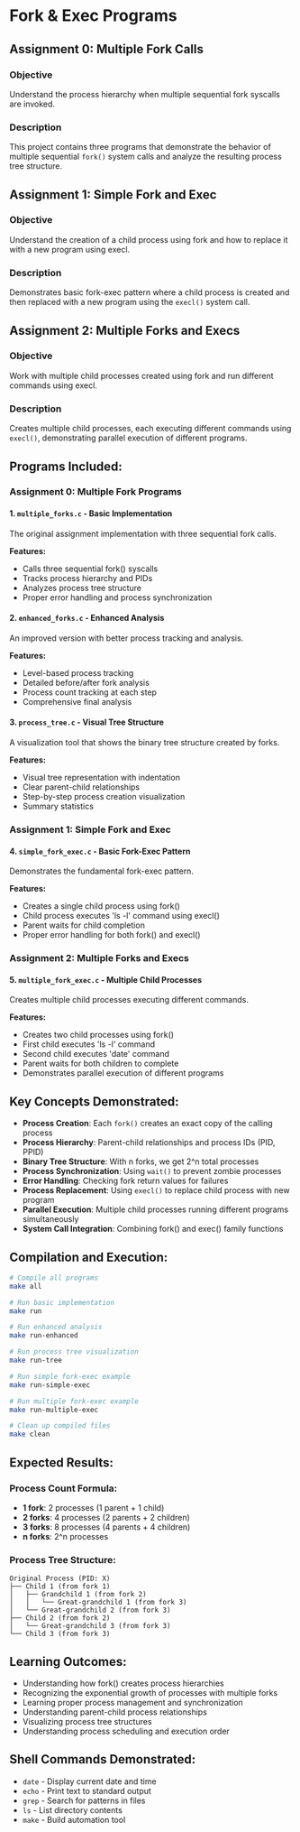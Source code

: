 # Fork & Exec Programs

## Assignment 0: Multiple Fork Calls

### Objective
Understand the process hierarchy when multiple sequential fork syscalls are invoked.

### Description
This project contains three programs that demonstrate the behavior of multiple sequential `fork()` system calls and analyze the resulting process tree structure.

## Assignment 1: Simple Fork and Exec

### Objective
Understand the creation of a child process using fork and how to replace it with a new program using execl.

### Description
Demonstrates basic fork-exec pattern where a child process is created and then replaced with a new program using the `execl()` system call.

## Assignment 2: Multiple Forks and Execs

### Objective
Work with multiple child processes created using fork and run different commands using execl.

### Description
Creates multiple child processes, each executing different commands using `execl()`, demonstrating parallel execution of different programs.

## Programs Included:

### Assignment 0: Multiple Fork Programs

#### 1. `multiple_forks.c` - Basic Implementation
The original assignment implementation with three sequential fork calls.

**Features:**
- Calls three sequential fork() syscalls
- Tracks process hierarchy and PIDs
- Analyzes process tree structure
- Proper error handling and process synchronization

#### 2. `enhanced_forks.c` - Enhanced Analysis
An improved version with better process tracking and analysis.

**Features:**
- Level-based process tracking
- Detailed before/after fork analysis
- Process count tracking at each step
- Comprehensive final analysis

#### 3. `process_tree.c` - Visual Tree Structure
A visualization tool that shows the binary tree structure created by forks.

**Features:**
- Visual tree representation with indentation
- Clear parent-child relationships
- Step-by-step process creation visualization
- Summary statistics

### Assignment 1: Simple Fork and Exec

#### 4. `simple_fork_exec.c` - Basic Fork-Exec Pattern
Demonstrates the fundamental fork-exec pattern.

**Features:**
- Creates a single child process using fork()
- Child process executes 'ls -l' command using execl()
- Parent waits for child completion
- Proper error handling for both fork() and execl()

### Assignment 2: Multiple Forks and Execs

#### 5. `multiple_fork_exec.c` - Multiple Child Processes
Creates multiple child processes executing different commands.

**Features:**
- Creates two child processes using fork()
- First child executes 'ls -l' command
- Second child executes 'date' command
- Parent waits for both children to complete
- Demonstrates parallel execution of different programs

## Key Concepts Demonstrated:
- **Process Creation**: Each `fork()` creates an exact copy of the calling process
- **Process Hierarchy**: Parent-child relationships and process IDs (PID, PPID)
- **Binary Tree Structure**: With n forks, we get 2^n total processes
- **Process Synchronization**: Using `wait()` to prevent zombie processes
- **Error Handling**: Checking fork return values for failures
- **Process Replacement**: Using `execl()` to replace child process with new program
- **Parallel Execution**: Multiple child processes running different programs simultaneously
- **System Call Integration**: Combining fork() and exec() family functions

## Compilation and Execution:

```bash
# Compile all programs
make all

# Run basic implementation
make run

# Run enhanced analysis
make run-enhanced

# Run process tree visualization
make run-tree

# Run simple fork-exec example
make run-simple-exec

# Run multiple fork-exec example
make run-multiple-exec

# Clean up compiled files
make clean
```

## Expected Results:

### Process Count Formula:
- **1 fork**: 2 processes (1 parent + 1 child)
- **2 forks**: 4 processes (2 parents + 2 children)  
- **3 forks**: 8 processes (4 parents + 4 children)
- **n forks**: 2^n processes

### Process Tree Structure:
```
Original Process (PID: X)
├── Child 1 (from fork 1)
│   ├── Grandchild 1 (from fork 2)
│   │   └── Great-grandchild 1 (from fork 3)
│   └── Great-grandchild 2 (from fork 3)
├── Child 2 (from fork 2)
│   └── Great-grandchild 3 (from fork 3)
└── Child 3 (from fork 3)
```

## Learning Outcomes:
- Understanding how fork() creates process hierarchies
- Recognizing the exponential growth of processes with multiple forks
- Learning proper process management and synchronization
- Understanding parent-child process relationships
- Visualizing process tree structures
- Understanding process scheduling and execution order

## Shell Commands Demonstrated:
- `date` - Display current date and time
- `echo` - Print text to standard output
- `grep` - Search for patterns in files
- `ls` - List directory contents
- `make` - Build automation tool
